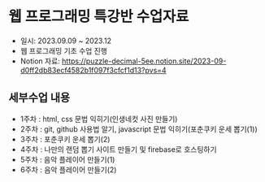 # 웹 프로그래밍 특강반 수업자료
* 일시: 2023.09.09 ~ 2023.12
* 웹 프로그래밍 기초 수업 진행
* Notion 자료: https://puzzle-decimal-5ee.notion.site/2023-09-d0ff2db83ecf4582b1f097f3cfcf1d13?pvs=4
   
## 세부수업 내용

* 1주차 : html, css 문법 익히기(인생네컷 사진 만들기)
* 2주차 : git, github 사용법 알기, javascript 문법 익히기(포춘쿠키 운세 뽑기(1))
* 3주차 : 포춘쿠키 운세 뽑기(2)
* 4주차 : 나만의 랜덤 뽑기 사이트 만들기 및 firebase로 호스팅하기
* 5주차 : 음악 플레이어 만들기(1)
* 6주차 : 음악 플레이어 만들기(2)
